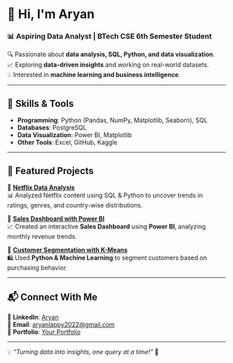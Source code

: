 # 👋 Hi, I'm Aryan  
### 📊 Aspiring Data Analyst | BTech CSE 6th Semester Student  

🔍 Passionate about **data analysis, SQL, Python, and data visualization**.  
📈 Exploring **data-driven insights** and working on real-world datasets.  
💡 Interested in **machine learning and business intelligence**.  

---

## 🔧 Skills & Tools  
- **Programming**: Python (Pandas, NumPy, Matplotlib, Seaborn), SQL  
- **Databases**:  PostgreSQL  
- **Data Visualization**: Power BI, Matplotlib  
- **Other Tools**: Excel, GitHub, Kaggle  

---

## 📌 Featured Projects  
🔹 **[Netflix Data Analysis](https://github.com/xxARYANx/netflix-sql_project)**  
📊 Analyzed Netflix content using SQL & Python to uncover trends in ratings, genres, and country-wise distributions.  

🔹 **[Sales Dashboard with Power BI](https://github.com/xxARYANx/netflix-sql_project)**  
📈 Created an interactive **Sales Dashboard** using **Power BI**, analyzing monthly revenue trends.  

🔹 **[Customer Segmentation with K-Means](https://github.com/yourusername/customer-segmentation)**  
🛍️ Used **Python & Machine Learning** to segment customers based on purchasing behavior.  

---

## 📬 Connect With Me  
🔗 **LinkedIn**: [Aryan](https://linkedin.com/in/yourprofile)  
📧 **Email**: aryanlappy2022@gmail.com  
📂 **Portfolio**: [Your Portfolio](https://yourportfolio.com)  

---

💡 *“Turning data into insights, one query at a time!”* 🚀
